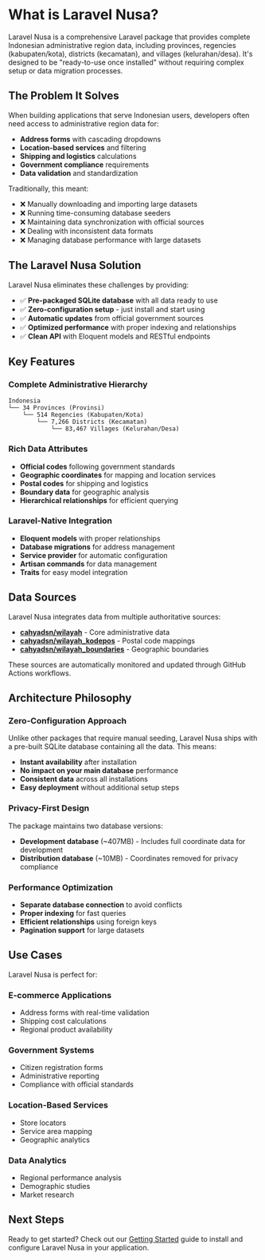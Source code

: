 # What is Laravel Nusa?

Laravel Nusa is a comprehensive Laravel package that provides complete Indonesian administrative region data, including provinces, regencies (kabupaten/kota), districts (kecamatan), and villages (kelurahan/desa). It's designed to be "ready-to-use once installed" without requiring complex setup or data migration processes.

## The Problem It Solves

When building applications that serve Indonesian users, developers often need access to administrative region data for:

- **Address forms** with cascading dropdowns
- **Location-based services** and filtering
- **Shipping and logistics** calculations
- **Government compliance** requirements
- **Data validation** and standardization

Traditionally, this meant:
- ❌ Manually downloading and importing large datasets
- ❌ Running time-consuming database seeders
- ❌ Maintaining data synchronization with official sources
- ❌ Dealing with inconsistent data formats
- ❌ Managing database performance with large datasets

## The Laravel Nusa Solution

Laravel Nusa eliminates these challenges by providing:

- ✅ **Pre-packaged SQLite database** with all data ready to use
- ✅ **Zero-configuration setup** - just install and start using
- ✅ **Automatic updates** from official government sources
- ✅ **Optimized performance** with proper indexing and relationships
- ✅ **Clean API** with Eloquent models and RESTful endpoints

## Key Features

### Complete Administrative Hierarchy

```
Indonesia
└── 34 Provinces (Provinsi)
    └── 514 Regencies (Kabupaten/Kota)
        └── 7,266 Districts (Kecamatan)
            └── 83,467 Villages (Kelurahan/Desa)
```

### Rich Data Attributes

- **Official codes** following government standards
- **Geographic coordinates** for mapping and location services
- **Postal codes** for shipping and logistics
- **Boundary data** for geographic analysis
- **Hierarchical relationships** for efficient querying

### Laravel-Native Integration

- **Eloquent models** with proper relationships
- **Database migrations** for address management
- **Service provider** for automatic configuration
- **Artisan commands** for data management
- **Traits** for easy model integration

## Data Sources

Laravel Nusa integrates data from multiple authoritative sources:

- **[cahyadsn/wilayah](https://github.com/cahyadsn/wilayah)** - Core administrative data
- **[cahyadsn/wilayah_kodepos](https://github.com/cahyadsn/wilayah_kodepos)** - Postal code mappings
- **[cahyadsn/wilayah_boundaries](https://github.com/cahyadsn/wilayah_boundaries)** - Geographic boundaries

These sources are automatically monitored and updated through GitHub Actions workflows.

## Architecture Philosophy

### Zero-Configuration Approach

Unlike other packages that require manual seeding, Laravel Nusa ships with a pre-built SQLite database containing all the data. This means:

- **Instant availability** after installation
- **No impact on your main database** performance
- **Consistent data** across all installations
- **Easy deployment** without additional setup steps

### Privacy-First Design

The package maintains two database versions:

- **Development database** (~407MB) - Includes full coordinate data for development
- **Distribution database** (~10MB) - Coordinates removed for privacy compliance

### Performance Optimization

- **Separate database connection** to avoid conflicts
- **Proper indexing** for fast queries
- **Efficient relationships** using foreign keys
- **Pagination support** for large datasets

## Use Cases

Laravel Nusa is perfect for:

### E-commerce Applications
- Address forms with real-time validation
- Shipping cost calculations
- Regional product availability

### Government Systems
- Citizen registration forms
- Administrative reporting
- Compliance with official standards

### Location-Based Services
- Store locators
- Service area mapping
- Geographic analytics

### Data Analytics
- Regional performance analysis
- Demographic studies
- Market research

## Next Steps

Ready to get started? Check out our [Getting Started](/en/guide/getting-started) guide to install and configure Laravel Nusa in your application.
